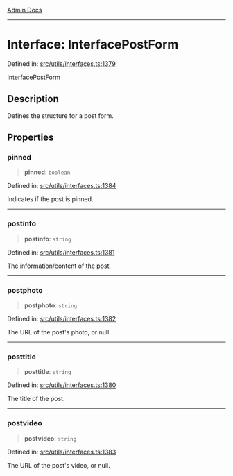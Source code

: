 [Admin Docs](/)

***

# Interface: InterfacePostForm

Defined in: [src/utils/interfaces.ts:1379](https://github.com/PalisadoesFoundation/talawa-admin/blob/main/src/utils/interfaces.ts#L1379)

InterfacePostForm

## Description

Defines the structure for a post form.

## Properties

### pinned

> **pinned**: `boolean`

Defined in: [src/utils/interfaces.ts:1384](https://github.com/PalisadoesFoundation/talawa-admin/blob/main/src/utils/interfaces.ts#L1384)

Indicates if the post is pinned.

***

### postinfo

> **postinfo**: `string`

Defined in: [src/utils/interfaces.ts:1381](https://github.com/PalisadoesFoundation/talawa-admin/blob/main/src/utils/interfaces.ts#L1381)

The information/content of the post.

***

### postphoto

> **postphoto**: `string`

Defined in: [src/utils/interfaces.ts:1382](https://github.com/PalisadoesFoundation/talawa-admin/blob/main/src/utils/interfaces.ts#L1382)

The URL of the post's photo, or null.

***

### posttitle

> **posttitle**: `string`

Defined in: [src/utils/interfaces.ts:1380](https://github.com/PalisadoesFoundation/talawa-admin/blob/main/src/utils/interfaces.ts#L1380)

The title of the post.

***

### postvideo

> **postvideo**: `string`

Defined in: [src/utils/interfaces.ts:1383](https://github.com/PalisadoesFoundation/talawa-admin/blob/main/src/utils/interfaces.ts#L1383)

The URL of the post's video, or null.
